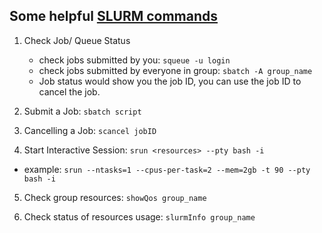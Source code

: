 ## Some helpful [SLURM commands](https://help.rc.ufl.edu/doc/SLURM_Commands)

1. Check Job/ Queue Status
   * check jobs submitted by you: `squeue -u login`
   * check jobs submitted by everyone in group: `sbatch -A group_name`
   * Job status would show you the job ID, you can use the job ID to cancel the job.
     
2. Submit a Job: `sbatch script`

3. Cancelling a Job: `scancel jobID`

4. Start Interactive Session: `srun <resources> --pty bash -i`
  * example: `srun --ntasks=1 --cpus-per-task=2 --mem=2gb -t 90 --pty bash -i`

5. Check group resources: `showQos group_name`
  
6. Check status of resources usage: `slurmInfo group_name`
